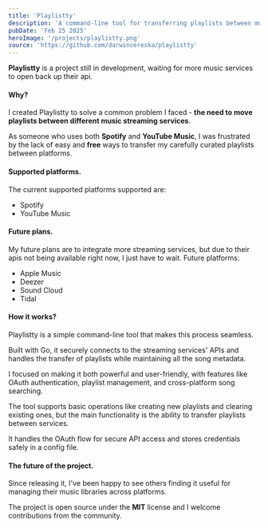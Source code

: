 ```yaml
---
title: 'Playlistty'
description: 'A command-line tool for transferring playlists between music streaming services'
pubDate: 'Feb 25 2025'
heroImage: '/projects/playlistty.png'
source: 'https://github.com/darwincereska/playlistty'
---
```

**Playlistty** is a project still in development, waiting for more music services to open back up their api.

#### Why?
I created Playlistty to solve a common problem I faced - **the need to move playlists between different music streaming services**.

As someone who uses both **Spotify** and **YouTube Music**, I was frustrated by the lack of easy and **free** ways to transfer my carefully curated playlists between platforms.

#### Supported platforms.
The current supported platforms supported are:
- Spotify
- YouTube Music

#### Future plans.
My future plans are to integrate more streaming services, but due to their apis not being available right now, I just have to wait.
Future platforms:
- Apple Music
- Deezer
- Sound Cloud
- Tidal

#### How it works?
Playlistty is a simple command-line tool that makes this process seamless.

Built with Go, it securely connects to the streaming services' APIs and handles the transfer of playlists while maintaining all the song metadata.

I focused on making it both powerful and user-friendly, with features like OAuth authentication, playlist management, and cross-platform song searching.

The tool supports basic operations like creating new playlists and clearing existing ones, but the main functionality is the ability to transfer playlists between services.

It handles the OAuth flow for secure API access and stores credentials safely in a config file.

#### The future of the project.
Since releasing it, I've been happy to see others finding it useful for managing their music libraries across platforms.

The project is open source under the **MIT** license and I welcome contributions from the community.